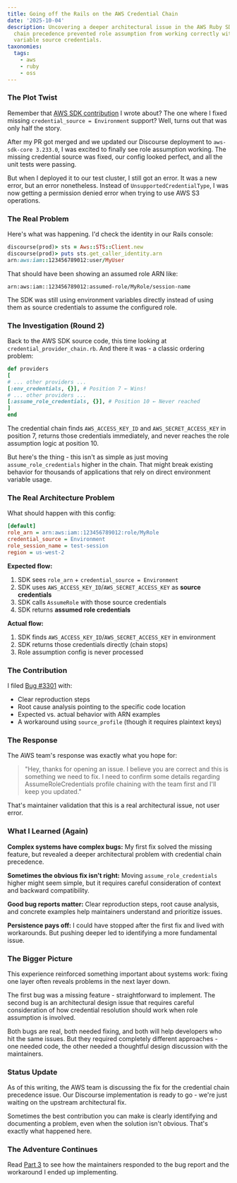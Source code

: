 ```yaml
---
title: Going off the Rails on the AWS Credential Chain
date: '2025-10-04'
description: Uncovering a deeper architectural issue in the AWS Ruby SDK where credential
  chain precedence prevented role assumption from working correctly with environment
  variable source credentials.
taxonomies:
  tags:
    - aws
    - ruby
    - oss
---
```



### The Plot Twist

Remember that [AWS SDK
contribution](/blog/2025/contributing-to-aws-sdk-ruby/)
I wrote about? The one where I fixed missing `credential_source = Environment`
support? Well, turns out that was only half the story.

After my PR got merged and we updated our Discourse deployment to `aws-sdk-core
3.233.0`, I was excited to finally see role assumption working. The missing
credential source was fixed, our config looked perfect, and all the unit tests
were passing.

But when I deployed it to our test cluster, I still got an error. It was a new
error, but an error nonetheless. Instead of `UnsupportedCredentialType`, I was
now getting a permission denied error when trying to use AWS S3 operations.

### The Real Problem

Here's what was happening. I'd check the identity in our Rails console:

```ruby
discourse(prod)> sts = Aws::STS::Client.new
discourse(prod)> puts sts.get_caller_identity.arn
arn:aws:iam::123456789012:user/MyUser
```

That should have been showing an assumed role ARN like:

```
arn:aws:iam::123456789012:assumed-role/MyRole/session-name
```

The SDK was still using environment variables directly instead of using them as
source credentials to assume the configured role.

### The Investigation (Round 2)

Back to the AWS SDK source code, this time looking at
`credential_provider_chain.rb`. And there it was - a classic ordering problem:

```ruby
def providers
[
# ... other providers ...
[:env_credentials, {}], # Position 7 ← Wins!
# ... other providers ...
[:assume_role_credentials, {}], # Position 10 ← Never reached
]
end
```

The credential chain finds `AWS_ACCESS_KEY_ID` and `AWS_SECRET_ACCESS_KEY` in
position 7, returns those credentials immediately, and never reaches the role
assumption logic at position 10.

But here's the thing - this isn't as simple as just moving
`assume_role_credentials` higher in the chain. That might break existing
behavior for thousands of applications that rely on direct environment variable
usage.

### The Real Architecture Problem

What should happen with this config:

```ini
[default]
role_arn = arn:aws:iam::123456789012:role/MyRole
credential_source = Environment
role_session_name = test-session
region = us-west-2
```

**Expected flow:**
1. SDK sees `role_arn` + `credential_source = Environment`
2. SDK uses `AWS_ACCESS_KEY_ID`/`AWS_SECRET_ACCESS_KEY` as **source credentials**
3. SDK calls `AssumeRole` with those source credentials
4. SDK returns **assumed role credentials**

**Actual flow:**
1. SDK finds `AWS_ACCESS_KEY_ID`/`AWS_SECRET_ACCESS_KEY` in environment
2. SDK returns those credentials directly (chain stops)
3. Role assumption config is never processed

### The Contribution

I filed [Bug #3301](https://github.com/aws/aws-sdk-ruby/issues/3301) with:

- Clear reproduction steps
- Root cause analysis pointing to the specific code location
- Expected vs. actual behavior with ARN examples
- A workaround using `source_profile` (though it requires plaintext keys)

### The Response

The AWS team's response was exactly what you hope for:

> "Hey, thanks for opening an issue. I believe you are correct and this is
> something we need to fix. I need to confirm some details regarding
> AssumeRoleCredentials profile chaining with the team first and I'll keep you
> updated."

That's maintainer validation that this is a real architectural issue, not user
error.

### What I Learned (Again)

**Complex systems have complex bugs:** My first fix solved the missing feature,
but revealed a deeper architectural problem with credential chain precedence.

**Sometimes the obvious fix isn't right:** Moving `assume_role_credentials`
higher might seem simple, but it requires careful consideration of context and
backward compatibility.

**Good bug reports matter:** Clear reproduction steps, root cause analysis, and
concrete examples help maintainers understand and prioritize issues.

**Persistence pays off:** I could have stopped after the first fix and lived
with workarounds. But pushing deeper led to identifying a more fundamental
issue.

### The Bigger Picture

This experience reinforced something important about systems work: fixing one
layer often reveals problems in the next layer down.

The first bug was a missing feature - straightforward to implement. The second
bug is an architectural design issue that requires careful consideration of how
credential resolution should work when role assumption is involved.

Both bugs are real, both needed fixing, and both will help developers who hit
the same issues. But they required completely different approaches - one needed
code, the other needed a thoughtful design discussion with the maintainers.

### Status Update

As of this writing, the AWS team is discussing the fix for the credential chain
precedence issue. Our Discourse implementation is ready to go - we're just
waiting on the upstream architectural fix.

Sometimes the best contribution you can make is clearly identifying and
documenting a problem, even when the solution isn't obvious. That's exactly
what happened here.

### The Adventure Continues

Read [Part
3](/blog/2025/contributing-to-aws-sdk-ruby-pt3/) to
see how the maintainers responded to the bug report and the workaround I ended
up implementing.
